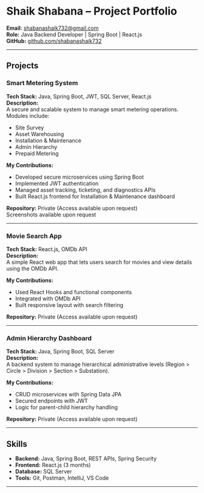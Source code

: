 # Shaik Shabana – Project Portfolio

**Email:** shabanashaik732@gmail.com  
**Role:** Java Backend Developer | Spring Boot | React.js  
**GitHub:** [github.com/shabanashaik732](https://github.com/shabanashaik732)  

---

## Projects

### Smart Metering System  
**Tech Stack:** Java, Spring Boot, JWT, SQL Server, React.js  
**Description:**  
A secure and scalable system to manage smart metering operations. Modules include:
- Site Survey  
- Asset Warehousing  
- Installation & Maintenance  
- Admin Hierarchy  
- Prepaid Metering  

**My Contributions:**  
- Developed secure microservices using Spring Boot  
- Implemented JWT authentication  
- Managed asset tracking, ticketing, and diagnostics APIs  
- Built React.js frontend for Installation & Maintenance dashboard  

**Repository:** Private (Access available upon request)  
Screenshots available upon request

---

### Movie Search App  
**Tech Stack:** React.js, OMDb API  
**Description:**  
A simple React web app that lets users search for movies and view details using the OMDb API.

**My Contributions:**  
- Used React Hooks and functional components  
- Integrated with OMDb API  
- Built responsive layout with search filtering  

**Repository:** Private (Access available upon request)

---

### Admin Hierarchy Dashboard  
**Tech Stack:** Java, Spring Boot, SQL Server  
**Description:**  
A backend system to manage hierarchical administrative levels (Region > Circle > Division > Section > Substation).

**My Contributions:**  
- CRUD microservices with Spring Data JPA  
- Secured endpoints with JWT  
- Logic for parent-child hierarchy handling  

**Repository:** Private (Access available upon request)

---

## Skills

- **Backend:** Java, Spring Boot, REST APIs, Spring Security  
- **Frontend:** React.js (3 months)  
- **Database:** SQL Server  
- **Tools:** Git, Postman, IntelliJ, VS Code

---
